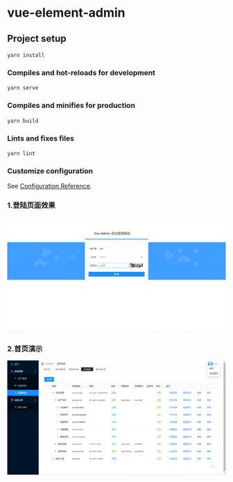# vue-element-admin

## Project setup
```
yarn install
```

### Compiles and hot-reloads for development
```
yarn serve
```

### Compiles and minifies for production
```
yarn build
```

### Lints and fixes files
```
yarn lint
```

### Customize configuration
See [Configuration Reference](https://cli.vuejs.org/config/).

### 1.登陆页面效果

![](./img/image-20220708170547683.png)

### 2.首页演示

![](./img/image-20220708170657991.png)
